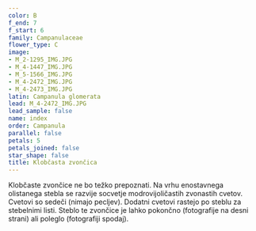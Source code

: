 ```yaml
---
color: B
f_end: 7
f_start: 6
family: Campanulaceae
flower_type: C
image:
- M_2-1295_IMG.JPG
- M_4-1447_IMG.JPG
- M_5-1566_IMG.JPG
- M_4-2472_IMG.JPG
- M_4-2473_IMG.JPG
latin: Campanula glomerata
lead: M_4-2472_IMG.JPG
lead_sample: false
name: index
order: Campanula
parallel: false
petals: 5
petals_joined: false
star_shape: false
title: Klobčasta zvončica
---
```

Klobčaste zvončice ne bo težko prepoznati. Na vrhu enostavnega olistanega stebla se razvije socvetje modrovijoličastih zvonastih cvetov. Cvetovi so sedeči (nimajo pecljev). Dodatni cvetovi rastejo po steblu za stebelnimi listi. Steblo te zvončice je lahko pokončno (fotografije na desni strani) ali poleglo (fotografiji spodaj).
